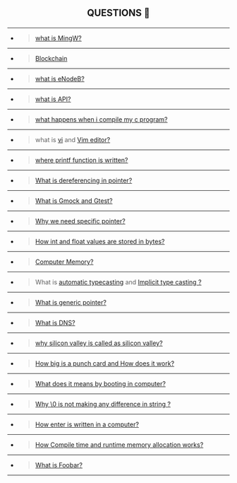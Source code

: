 
## <p align="center"> <b> QUESTIONS 🤔 </b> </p> 
--------------------------------------------------------

-  > [what is MingW?](https://en.wikipedia.org/wiki/MinGW)

-----------------------------------------------------------------------------------------------
-  > [Blockchain](https://en.wikipedia.org/wiki/Blockchain.com)

-----------------------------------------------------------------------------------------------
-  > [what is eNodeB? ](https://en.wikipedia.org/wiki/ENodeB)

-----------------------------------------------------------------------------------------------
-  > [what is API?](https://en.wikipedia.org/wiki/API)

-----------------------------------------------------------------------------------------------
-  > [what happens when i compile my c program?](https://www.geeksforgeeks.org/compiling-a-c-program-behind-the-scenes/)

--------------------------------------------------------------------------------------------------------------
-  > what is [vi](https://en.wikipedia.org/wiki/Vi) and [Vim editor?](https://en.wikipedia.org/wiki/Vim_(text_editor))

----------------------------------------------------------------------------------------------------------
-  > [where printf function is written?](https://www.techonthenet.com/c_language/standard_library_functions/stdio_h/printf.php)

----------------------------------------------------------------------------------------------------------------------

-  > [What is dereferencing in pointer?](https://en.wikipedia.org/wiki/Dereference_operator)
-----------------------------------------------------------------------------------------------

-  > [What is Gmock and Gtest?](https://github.com/google/googletest/blob/master/googlemock/README.md)

--------------------------------------------------------------------------------------------------

-  > [Why we need specific pointer?](https://stackoverflow.com/questions/162941/why-use-pointers)

-----------------------------------------------------------------------------------------------------

-  > [How int and float values are stored in bytes?](https://www.log2base2.com/storage/how-float-values-are-stored-in-memory.html)

--------------------------------------------------------------------------------------------------------------------------------

-  > [Computer Memory?](http://statmath.wu.ac.at/courses/data-analysis/itdtHTML/node55.html)

---------------------------------------------------------------------------------------------------
-  > What is [automatic typecasting](https://www.geeksforgeeks.org/type-conversion-c/) and [Implicit type casting ?](https://www.guru99.com/c-type-casting.html)

-----------------------------------------------------------------------------------------------------------------------------------------------------------------
-  > [ What is generic pointer?](http://www.faqs.org/docs/learnc/x658.html)

---------------------------------------------------------------------------------
-  > [What is DNS?](https://www.cloudflare.com/en-in/learning/dns/what-is-dns/)

---------------------------------------------------------------------------------------------------------------------------------------------------------------
-  > [why silicon valley is called as silicon valley?](https://www.pellcenter.org/why-is-silicon-valley-called-silicon-valley/)

---------------------------------------------------------------------------------------------------------------------------------------------------------------
-  > [How big is a punch card and How does it work?](https://www.computerhope.com/jargon/p/punccard.htm)
 
---------------------------------------------------------------------------------------------------------------------------------------------------------------
-  > [What does it means by booting in computer?](https://en.wikipedia.org/wiki/Booting)

---------------------------------------------------------------------------------------------------------------------------------------------------------------
-  > [Why \0 is not making any difference in string ?](https://en.wikipedia.org/wiki/Null-terminated_string)

----------------------------------------------------------------------------------------------------------------------------
-  > [How enter is written in a computer?](https://en.wikipedia.org/wiki/Enter_key)

---------------------------------------------------------------------------------------------------------------------------------------

-  > [How Compile time and runtime memory allocation works?](https://codeforwin.org/2018/05/compile-time-and-runtime-memory-allocation.html)
-------------------------------------------------------------------------------------------------------------------------------------

-  > [What is Foobar? ](https://www.freecodecamp.org/news/the-foobar-challenge-googles-hidden-test-for-developers-ed8027c1184/)

-----------------------------------------------------------------------------------------------------------------------------------------






